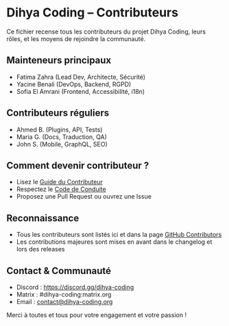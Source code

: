 # Dihya Coding – Contributeurs

Ce fichier recense tous les contributeurs du projet Dihya Coding, leurs rôles, et les moyens de rejoindre la communauté.

## Mainteneurs principaux
- Fatima Zahra (Lead Dev, Architecte, Sécurité)
- Yacine Benali (DevOps, Backend, RGPD)
- Sofia El Amrani (Frontend, Accessibilité, i18n)

## Contributeurs réguliers
- Ahmed B. (Plugins, API, Tests)
- Maria G. (Docs, Traduction, QA)
- John S. (Mobile, GraphQL, SEO)

## Comment devenir contributeur ?
- Lisez le [Guide du Contributeur](./CONTRIBUTORS_GUIDE.md)
- Respectez le [Code de Conduite](../CODE_OF_CONDUCT.md)
- Proposez une Pull Request ou ouvrez une Issue

## Reconnaissance
- Tous les contributeurs sont listés ici et dans la page [GitHub Contributors](https://github.com/dihya-coding/Dihya/graphs/contributors)
- Les contributions majeures sont mises en avant dans le changelog et lors des releases

## Contact & Communauté
- Discord : https://discord.gg/dihya-coding
- Matrix : #dihya-coding:matrix.org
- Email : contact@dihya-coding.org

Merci à toutes et tous pour votre engagement et votre passion !
